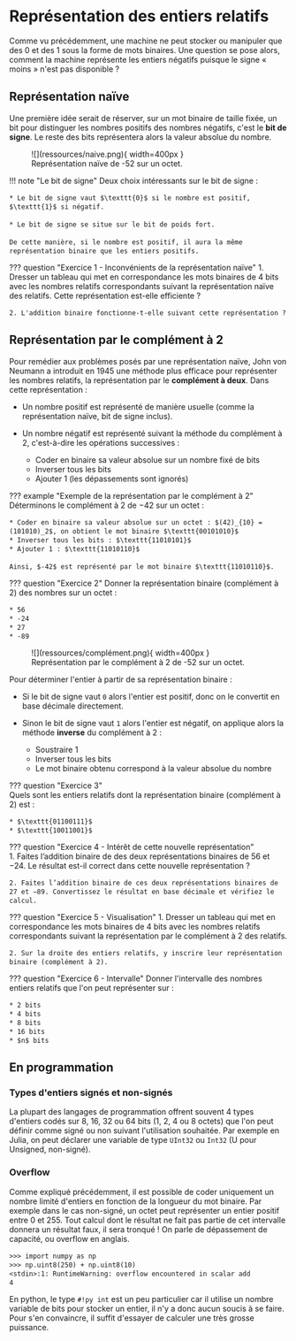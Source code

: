 # Représentation des entiers relatifs

Comme vu précédemment, une machine ne peut stocker ou manipuler que des 0 et des 1 sous la forme de mots binaires. Une question se pose alors, comment la machine représente les entiers négatifs puisque le signe « moins » n'est pas disponible ?

## Représentation naïve

Une première idée serait de réserver, sur un mot binaire de taille fixée, un bit pour distinguer les nombres positifs des nombres négatifs, c'est le **bit de signe**. Le reste des bits représentera alors la valeur absolue du nombre.

<figure markdown>
![](ressources/naive.png){ width=400px }
<figcaption>Représentation naïve de -52 sur un octet.</figcaption>
</figure>

!!! note "Le bit de signe"
    Deux choix intéressants sur le bit de signe :

    * Le bit de signe vaut $\texttt{0}$ si le nombre est positif, $\texttt{1}$ si négatif.

    * Le bit de signe se situe sur le bit de poids fort.

    De cette manière, si le nombre est positif, il aura la même représentation binaire que les entiers positifs.

??? question "Exercice 1 - Inconvénients de la représentation naïve"
    1. Dresser un tableau qui met en correspondance les mots binaires de 4 bits avec les nombres relatifs correspondants suivant la représentation naïve des relatifs. Cette représentation est-elle efficiente ?

    2. L'addition binaire fonctionne-t-elle suivant cette représentation ?

## Représentation par le complément à 2

Pour remédier aux problèmes posés par une représentation naïve, John von Neumann a introduit en 1945 une méthode plus efficace pour représenter les nombres relatifs, la représentation par le **complément à deux**. Dans cette représentation :

* Un nombre positif est représenté de manière usuelle (comme la représentation naïve, bit de signe inclus).

* Un nombre négatif est représenté suivant la méthode du complément à 2, c'est-à-dire les opérations successives :
    * Coder en binaire sa valeur absolue sur un nombre fixé de bits
    * Inverser tous les bits
    * Ajouter 1 (les dépassements sont ignorés)


??? example "Exemple de la représentation par le complément à 2"
    Déterminons le complément à 2 de $-42$ sur un octet :
    
    * Coder en binaire sa valeur absolue sur un octet : $(42)_{10} = (101010)_2$, on obtient le mot binaire $\texttt{00101010}$
    * Inverser tous les bits : $\texttt{11010101}$
    * Ajouter 1 : $\texttt{11010110}$

    Ainsi, $-42$ est représenté par le mot binaire $\texttt{11010110}$.

??? question "Exercice 2"
    Donner la représentation binaire (complément à 2) des nombres sur un octet :
    
    * 56
    * -24
    * 27
    * -89


<figure markdown>
![](ressources/complément.png){ width=400px }
<figcaption>Représentation par le complément à 2 de -52 sur un octet.</figcaption>
</figure>

Pour déterminer l'entier à partir de sa représentation binaire :

* Si le bit de signe vaut $\texttt{0}$ alors l'entier est positif, donc on le convertit en base décimale directement.

* Sinon le bit de signe vaut $\texttt{1}$ alors l'entier est négatif, on applique alors la méthode **inverse** du complément à 2 :
    * Soustraire 1
    * Inverser tous les bits
    * Le mot binaire obtenu correspond à la valeur absolue du nombre

??? question "Exercice 3"  
    Quels sont les entiers relatifs dont la représentation binaire (complément à 2) est :

    * $\texttt{01100111}$
    * $\texttt{10011001}$ 

??? question "Exercice 4 - Intérêt de cette nouvelle représentation"  
    1. Faites l’addition binaire de des deux représentations binaires de 56 et −24. Le résultat est-il correct dans cette nouvelle représentation ?

    2. Faites l’addition binaire de ces deux représentations binaires de 27 et −89. Convertissez le résultat en base décimale et vérifiez le calcul.


??? question "Exercice 5 - Visualisation"
    1. Dresser un tableau qui met en correspondance les mots binaires de 4 bits avec les nombres relatifs correspondants suivant la représentation par le complément à 2 des relatifs.

    2. Sur la droite des entiers relatifs, y inscrire leur représentation binaire (complément à 2).

??? question "Exercice 6 - Intervalle"
    Donner l'intervalle des nombres entiers relatifs que l'on peut représenter sur :

    * 2 bits
    * 4 bits
    * 8 bits
    * 16 bits
    * $n$ bits


## En programmation

### Types d'entiers signés et non-signés

La plupart des langages de programmation offrent souvent 4 types d'entiers codés sur 8, 16, 32 ou 64 bits (1, 2, 4 ou 8 octets) que l'on peut définir comme signé ou non suivant l'utilisation souhaitée. Par exemple en Julia, on peut déclarer une variable de type `UInt32` ou `Int32` (U pour Unsigned, non-signé).


### Overflow

Comme expliqué précédemment, il est possible de coder uniquement un nombre limité d'entiers en fonction de la longueur du mot binaire. Par exemple dans le cas non-signé, un octet peut représenter un entier positif entre 0 et 255. Tout calcul dont le résultat ne fait pas partie de cet intervalle donnera un résultat faux, il sera tronqué ! On parle de dépassement de capacité, ou overflow en anglais.

```pycon
>>> import numpy as np
>>> np.uint8(250) + np.uint8(10)
<stdin>:1: RuntimeWarning: overflow encountered in scalar add
4
```

En python, le type `#!py int` est un peu particulier car il utilise un nombre variable de bits pour stocker un entier, il n'y a donc aucun soucis à se faire. Pour s'en convaincre, il suffit d'essayer de calculer une très grosse puissance.

